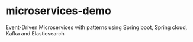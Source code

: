 # microservices-demo
Event-Driven Microservices with patterns using Spring boot, Spring cloud, Kafka and Elasticsearch
